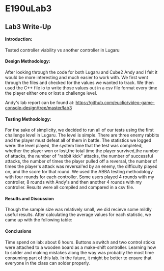 # E190uLab3
## Lab3 Write-Up
#### Introduction:
Tested controller viability vs another controller in Lugaru

#### Design Methodology:
After looking through the code for both Lugaru and Cube2 Andy and I felt it would be more interesting and much easier to work with.  We first went through the files and checked for the values we wanted to track. We then used the C++ file io to write those values out in a csv file format every time the player either one or lost a challenge level.

Andy's lab report can be found at: https://github.com/euclio/video-game-console-design/tree/master/lab3

#### Testing Methodology:
For the sake of simplicity, we decided to run all of our tests using the first challenge level in Lugaru.  The level is simple.  There are three enemy rabbits and the player must defeat all of them in battle.  The statistics we logged were: the level played, the system time that the test was completed, whether the player won or lost,the total time the player survived,the number of attacks, the number of "rabbit kick" attacks, the number of successful attacks, the number of times the player pulled off a reversal, the number of times the player's attack was reversal'ed by an enemy, the difficulty played on, and the score for that round.  We used the ABBA testing methodology with four rounds for each controller.  Some users played 4 rounds with my controller, 8 rounds with Andy's and then another 4 rounds with my controller.  Results were all compiled and compared in a csv file.

#### Results and Discussion
Though the sample size was relatively small, we did recieve some mildly useful results.  After calculating the average values for each statistic, we came up with the following table:


#### Conclusions
Time spend on lab: about 6 hours.
Buttons a switch and two control sticks were attached to a wooden board as a make-shift controller.  Learning how to solder and making mistakes along the way was probably the most time consuming part of this lab.  In the future, it might be better to ensure that everyone in the class can solder properly.
